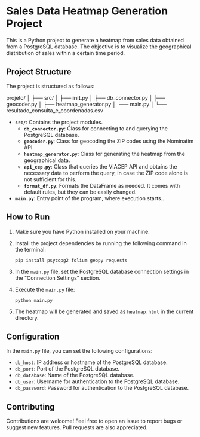 # Sales Data Heatmap Generation Project

This is a Python project to generate a heatmap from sales data obtained from a PostgreSQL database. The objective is to visualize the geographical distribution of sales within a certain time period.

## Project Structure

The project is structured as follows:

projeto/
│
├── src/
│   ├── __init__.py
│   ├── db_connector.py
│   ├── geocoder.py
│   ├── heatmap_generator.py
│   └── main.py
│
└── resultado_consulta_e_coordenadas.csv


- **`src/`**: Contains the project modules.
    - **`db_connector.py`**: Class for connecting to and querying the PostgreSQL database.
    - **`geocoder.py`**: Class for geocoding the ZIP codes using the Nominatim API.
    - **`heatmap_generator.py`**: Class for generating the heatmap from the geographical data.
    - **`api_cep.py`**: Class that queries the VIACEP API and obtains the necessary data to perform the query, in case the ZIP code alone is not sufficient for this.
    - **`format_df.py`**: Formats the DataFrame as needed. It comes with default rules, but they can be easily changed.
- **`main.py`**: Entry point of the program, where execution starts..

## How to Run

1. Make sure you have Python installed on your machine.
2. Install the project dependencies by running the following command in the terminal:

    ```
    pip install psycopg2 folium geopy requests
    ```

3. In the `main.py` file, set the PostgreSQL database connection settings in the "Connection Settings" section.
4. Execute the `main.py` file:

    ```
    python main.py
    ```

5. The heatmap will be generated and saved as `heatmap.html` in the current directory.

## Configuration

In the `main.py` file, you can set the following configurations:

- `db_host`: IP address or hostname of the PostgreSQL database.
- `db_port`: Port of the PostgreSQL database.
- `db_database`: Name of the PostgreSQL database.
- `db_user`: Username for authentication to the PostgreSQL database.
- `db_password`: Password for authentication to the PostgreSQL database.

## Contributing

Contributions are welcome! Feel free to open an issue to report bugs or suggest new features. Pull requests are also appreciated.
